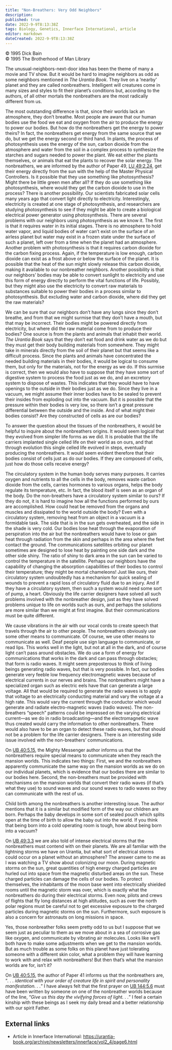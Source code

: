 ```yaml
---
title: "Non-Breathers: Very Odd Neighbors"
description: 
published: true
date: 2022-9-9T8:13:38Z
tags: Biology, Genetics, Innerface International, article
editor: markdown
dateCreated: 2022-9-9T8:13:38Z
---
```


<p class="v-card v-sheet theme--light grey lighten-3 px-2">© 1995 Dick Bain<br>© 1995 The Brotherhood of Man Library</p>

The unusual-neighbors-next-door idea has been the theme of many a movie and TV show. But it would be hard to imagine neighbors as odd as some neighbors mentioned in _The Urantia Book_. They live on a ‘nearby’ planet and they are called nonbreathers. Intelligent will creatures come in many sizes and styles to fit their planet’s conditions but, according to the authors, of all other mortals the nonbreathers are the most radically different from us.

The most outstanding difference is that, since their worlds lack an atmosphere, they don’t breathe. Most people are aware that our human bodies use the food we eat and oxygen from the air to produce the energy to power our bodies. But how do the nonbreathers get the energy to power theirs? In fact, the nonbreathers get energy from the same source that we do, but we get the energy second or third hand. In plants, the process of photosynthesis uses the energy of the sun, carbon dioxide from the atmosphere and water from the soil in a complex process to synthesize the starches and sugars needed to power the plant. We eat either the plants themselves, or animals that eat the plants to recover the solar energy. The nonbreathers, we are informed by the author of Paper 49, [LU 49:2.24](/es/The_Urantia_Book/49#p2_24), get their energy directly from the sun with the help of the Master Physical Controllers. Is it possible that they use something like photosynthesis? Might there be little green men after all? If they do use something like photosynthesis, where would they get the carbon dioxide to use in the process? There is another possibility. Our scientists fabricated solar cells many years ago that convert light directly to electricity. Interestingly, electricity is created at one stage of photosynthesis, and researchers are studying photosynthesis to see if they might be able to create a biological electrical power generator using photosynthesis. There are several problems with our neighbors using photosynthesis as we know it. The first is that it requires water in its initial stages. There is no atmosphere to hold water vapor, and liquid bodies of water can’t exist on the surface of an airless planet but water may exist in a frozen state under the surface of such a planet, left over from a time when the planet had an atmosphere. Another problem with photosynthesis is that it requires carbon dioxide for the carbon fixing process. Again, if the temperature is low enough, carbon dioxide can exist as a frost above or below the surface of the planet. It is possible that the heat of the sun might slowly release this carbon dioxide, making it available to our nonbreather neighbors. Another possibility is that our neighbors’ bodies may be able to convert sunlight to electricity and use this form of energy directly to perform the vital functions of life. Possibly, but they might also use the electricity to convert raw materials to substances suitable to power their bodies in a process similar to photosynthesis. But excluding water and carbon dioxide, where did they get the raw materials?

We can be sure that our neighbors don’t have any lungs since they don’t breathe, and from that we might surmise that they don’t have a mouth, but that may be incorrect. Their bodies might be powered directly from electricity, but where did the raw material come from to produce their bodies? One source is from the plants and animals that inhabit their world. _The Urantia Book_ says that they don’t eat food and drink water as we do but they must get their body building materials from somewhere. They might take in minerals directly from the soil of their planet but that seems like a difficult process. Since the plants and animals have concentrated the needed building materials in their bodies, it would be logical to consume them, but only for the materials, not for the energy as we do. If this surmise is correct, then we would also have to suppose that they have some sort of digestive system to process the food just as we do, and an excretory system to dispose of wastes. This indicates that they would have to have openings to the outside in their bodies just as we do. Since they live in a vacuum, we might assume their inner bodies have to be sealed to prevent their insides from exploding out into the vacuum. But it is possible that the pressure within their bodies is very low, so there isn’t a great pressure differential between the outside and the inside. And of what might their bodies consist? Are they constructed of cells as are our bodies?

To answer the question about the tissues of the nonbreathers, it would be helpful to inquire about the nonbreathers origins. It would seem logical that they evolved from simpler life forms as we did. It is probable that the life carriers implanted single celled life on their world as on ours, and that through evolution this single celled life evolved in steps, eventually producing the nonbreathers. It would seem evident therefore that their bodies consist of cells just as do our bodies. If they are composed of cells, just how do those cells receive energy?

The circulatory system in the human body serves many purposes. It carries oxygen and nutrients to all the cells in the body, removes waste carbon dioxide from the cells, carries hormones to various organs, helps the body regulate its temperature, etc. In fact, the blood itself is seen as an organ of the body. Do the non-breathers have a circulatory system similar to ours? If they do not, it is hard to imagine how all the functions performed by ours are accomplished. How could heat be removed from the organs and muscles and dissipated to the world outside the body? Even with a circulatory system, removing heat from an object in a vacuum is a formidable task. The side that is in the sun gets overheated, and the side in the shade is very cold. Our bodies lose heat through the evaporation of perspiration into the air but the nonbreathers would have to lose or gain heat through radiation from the skin and perhaps in the area where the feet contact the ground. The communications satellites orbiting our planet sometimes are designed to lose heat by painting one side dark and the other side shiny. The ratio of shiny to dark area in the sun can be varied to control the temperature in the satellite. Perhaps our neighbors have the capability of changing the absorption capabilities of their bodies to control their temperature; they might be mortal chameleons! Just like ours, their circulatory system undoubtedly has a mechanism for quick sealing of wounds to prevent a rapid loss of circulatory fluid due to an injury. And if they have a circulatory system, then such a system would need some sort of pump, a heart. Obviously the life carrier designers have solved all such problems involved with the nonbreather design, just as they have solved problems unique to life on worlds such as ours, and perhaps the solutions are more similar than we might at first imagine. But their communications must be quite different.

We cause vibrations in the air with our vocal cords to create speech that travels through the air to other people. The nonbreathers obviously use some other means to communicate. Of course, we use other means to communicate as well. Deaf people use sign language to communicate, or read lips. This works well in the light, but not at all in the dark, and of course light can’t pass around obstacles. We do use a form of energy for communications that works in the dark and can pass through obstacles; that form is radio waves. It might seem preposterous to think of living beings generating radio waves, but that is very possible. In fact, our bodies generate very feeble low frequency electromagnetic waves because of electrical currents in our nerves and brains. The nonbreathers might have a specialized organ such as electric eels have that can generate a large voltage. All that would be required to generate the radio waves is to apply that voltage to an electrically conducting material and vary the voltage at a high rate. This would vary the current through the conductor which would generate and radiate electro-magnetic waves (radio waves). The non-breathers “speech” patterns could be impressed on the varying electrical current—as we do in radio broadcasting—and the electromagnetic wave thus created would carry the information to other nonbreathers. There would also have to be an organ to detect these radio waves, but that should not be a problem for the life carrier designers. There is an interesting side issue involved with the non-breathers’ communications.

On [UB 40:5.15](/en/The_Urantia_Book/40#p5_15), the Mighty Messenger author informs us that the nonbreathers require special means to communicate when they reach the mansion worlds. This indicates two things: First, we and the nonbreathers apparently communicate the same way on the mansion worlds as we do on our individual planets, which is evidence that our bodies there are similar to our bodies here. Second, the non-breathers must be provided with mechanisms on the mansion worlds that convert their radio waves (if that’s what they use) to sound waves and our sound waves to radio waves so they can communicate with the rest of us.

Child birth among the nonbreathers is another interesting issue. The author mentions that it is a similar but modified form of the way our children are born. Perhaps the baby develops in some sort of sealed pouch which splits open at the time of birth to allow the baby out into the world. If you think that being born into a cold operating room is tough, how about being born into a vacuum?

On [UB 49:3.3](/en/The_Urantia_Book/49#p3_3) we are also told of intense electrical storms that the nonbreathers must contend with on their planets. We are all familiar with the lightning storms we have on Urantia, but what sort of electrical storms could occur on a planet without an atmosphere? The answer came to me as I was watching a TV show about colonizing our moon. During magnetic storms on the sun, great quantities of high energy charged particles are hurled out into space from the magnetic disturbed areas on the sun. These charged particles can damage the cells of our bodies. To protect themselves, the inhabitants of the moon base went into electrically shielded rooms until the magnetic storm was over, which is exactly what the nonbreathers do during their electrical storms. Even now, pilots and crews of flights that fly long distances at high altitudes, such as over the north polar regions must be careful not to get excessive exposure to the charged particles during magnetic storms on the sun. Furthermore, such exposure is also a concern for astronauts on long missions in space.

Yes, those nonbreather folks seem pretty odd to us but I suppose that we seem just as peculiar to them as we move about in a sea of corrosive gas like oxygen, and communicate by vibrating air molecules. Looks like we’ll both have to make some adjustments when we get to the mansion worlds. But as much trouble as some folks on this planet have just tolerating someone with a different skin color, what a problem they will have learning to work with and relax with nonbreathers! But then that’s what the mansion worlds are for, isn’t it?

On [UB 40:5.15](/en/The_Urantia_Book/40#p5_15), the author of Paper 41 informs us that the nonbreathers are, “_. . . identical with your order of creature life in spirit and personality manifestation. . ._” I have always felt that the first prayer on [UB 144:5.6](/en/The_Urantia_Book/144#p5_6) must have been written by someone on one of the nonbreather worlds because of the line, “_Give us this day the vivifying forces of light. . ._” I feel a certain kinship with these beings as I seek my daily bread and a better relationship with our spirit Father.

## External links

- Article in Innerface International: https://urantia-book.org/archive/newsletters/innerface/vol2_4/page6.html


